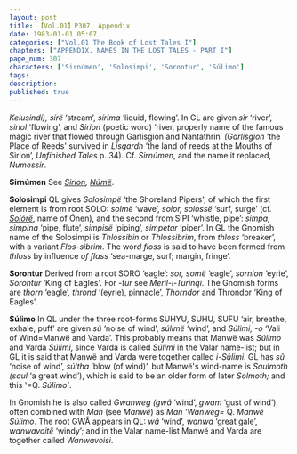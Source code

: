 ```yaml
---
layout: post
title: 【Vol.01】P307. Appendix
date: 1983-01-01 05:07
categories: ["Vol.01 The Book of Lost Tales I"]
chapters: ["APPENDIX. NAMES IN THE LOST TALES - PART I"]
page_num: 307
characters: ['Sirnúmen', 'Solosimpi', 'Sorontur', 'Súlimo']
tags: 
description: 
published: true
---
```


<p style="text-indent: 0;">
<I>Kelusindí), sírë</I> ‘stream’, <I>sírima</I> ‘liquid, flowing’. In GL are given <I>sîr</I> ‘river’, <I>siriol</I> ‘flowing’, and <I>Sirion</I> (poetic word) ‘river, properly name of the famous magic river that flowed through Garlisgion and Nantathrin’ <I>(Garlisgion</I> ‘the Place of Reeds' survived in <I>Lisgardh</I> ‘the land of reeds at the Mouths of Sirion’, <I>Unfinished Tales</I> p. 34). Cf. <I>Sirnúmen</I>, and the name it replaced, <I>Numessir</I>.
</p>

<B>Sirnúmen</B>    See <I>[Sirion]({{site.baseurl}}/characters#Sirion), [Númë]({{site.baseurl}}/characters#Númë)</I>.

<B>Solosimpi</B>   QL gives <I>Solosimpë</I> ‘the Shoreland Pipers', of which the first element is from root SOLO: <I>solmë</I> ‘wave’, <I>solor, solossë</I> ‘surf, surge’ (cf. <I>[Solórë]({{site.baseurl}}/characters#Solórë)</I>, name of Ónen), and the second from SIPI ‘whistle, pipe’: <I>simpa, simpina</I> ‘pipe, flute’, <I>simpisë</I> ‘piping’, <I>simpetar</I> ‘piper’. In GL the Gnomish name of the Solosimpi is <I>Thlossibin</I> or <I>Thlossibrim</I>, from <I>thloss</I> ‘breaker’, with a variant <I>Flos-sibrim</I>. The wor<I>d floss</I> is said to have been formed from <I>thloss</I> by influence <I>of flass</I> ‘sea-marge, surf; margin, fringe’.

<B>Sorontur</B>   Derived from a root SORO ‘eagle’: <I>sor, somë</I> ‘eagle’, <I>sornion</I> ‘eyrie’, <I>Sorontur</I> ‘King of Eagles'. For <I>-tur</I> see <I>Meril-i-Turinqi</I>. The Gnomish forms are <I>thorn</I> ‘eagle’, <I>thrond</I> ‘(eyrie), pinnacle’, <I>Thorndor</I> and Throndor ‘King of Eagles'.

<B>Súlimo</B>   In QL under the three root-forms SUHYU, SUHU, SUFU ‘air, breathe, exhale, puff’ are given <I>sû</I> ‘noise of wind’, <I>súlimë</I> ‘wind’, and <I>Súlimi, -o</I> ‘Vali of Wind=Manwë and Varda’. This probably means that Manwë was <I>Súlimo</I> and Varda <I>Súlimi</I>, since Varda is called <I>Súlimi</I> in the Valar name-list; but in GL it is said that Manwë and Varda were together called <I>i-Súlimi</I>. GL has <I>sû</I> ‘noise of wind’, <I>súltha</I> ‘blow (of wind)’, but Manwë's wind-name is <I>Saulmoth (saul</I> ‘a great wind’), which is said to be an older form of later <I>Solmoth;</I> and this '=Q. <I>Súlimo’</I>.

In Gnomish he is also called <I>Gwanweg (gwâ</I> ‘wind’, <I>gwam</I> ‘gust of wind’), often combined with <I>Man</I> (see <I>Manwë</I>) as <I>Man 'Wanweg=</I> Q. <I>Manwë Súlimo</I>. The root GWĀ appears in QL: <I>wâ</I> ‘wind’, <I>wanwa</I> ‘great gale’, <I>wanwavoitë</I> ‘windy’; and in the Valar name-list Manwë and Varda are together called <I>Wanwavoisi</I>.

